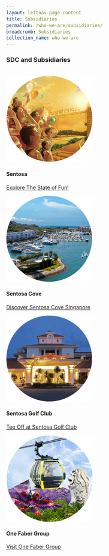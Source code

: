 ```yaml
---
layout: leftnav-page-content 
title: Subsidiaries
permalink: /who-we-are/subsidiaries/ 
breadcrumb: Subsidiaries
collection_name: who-we-are 
---
```


### **SDC and Subsidiaries**
<br>
<div class="row">
    <div class="col is-4">
        <img src="/images/who-we-are/subsidiaries/sentosa.png">
    </div>
    <div class="col is-8">
        <h4>Sentosa</h4>
        <p><a href="www.sentosa.com.sg">Explore The State of Fun!</a></p>
    </div>
</div>
<div class="row">
    <div class="col is-4">
        <img src="/images/who-we-are/subsidiaries/sentosacove.png">
    </div>
    <div class="col is-8">
        <h4>Sentosa Cove</h4>
        <p><a href="www.sentosacove.com">Discover Sentosa Cove Singapore</a></p>
    </div>
</div>
<div class="row">
    <div class="col is-4">
        <img src="/images/who-we-are/subsidiaries/golfclub.png">
    </div>
    <div class="col is-8">
        <h4>Sentosa Golf Club</h4>
        <p><a href="www.sentosagolf.com">Tee Off at Sentosa Golf Club</a></p>
    </div>
</div>
<div class="row">
    <div class="col is-4">
        <img src="/images/who-we-are/subsidiaries/1fg.png">
    </div>
    <div class="col is-8">
        <h4>One Faber Group</h4>
        <p><a href="www.onefabergroup.com">Visit One Faber Group</a></p>
    </div>
</div>